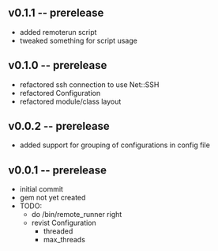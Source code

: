 ## v0.1.1 -- prerelease

* added remoterun script
* tweaked something for script usage

## v0.1.0 -- prerelease

* refactored ssh connection to use Net::SSH
* refactored Configuration 
* refactored module/class layout

## v0.0.2 -- prerelease
* added support for grouping of configurations in config file


## v0.0.1 -- prerelease
* initial commit
* gem not yet created
* TODO:
  * do /bin/remote_runner right
  * revist Configuration
    * threaded
    * max_threads
